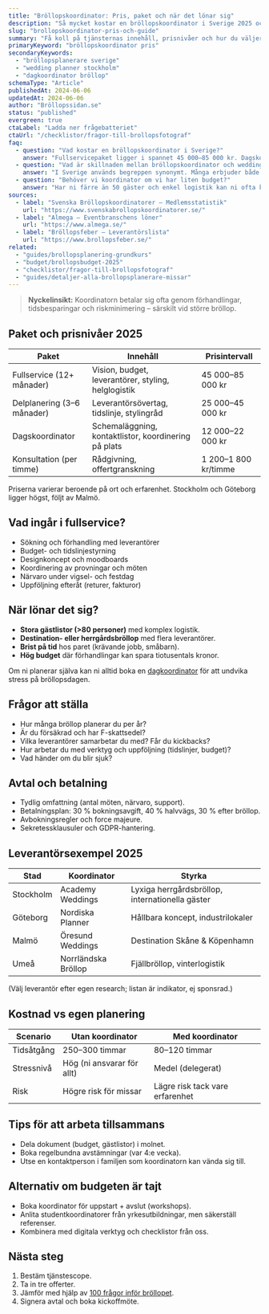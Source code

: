 ```yaml
---
title: "Bröllopskoordinator: Pris, paket och när det lönar sig"
description: "Så mycket kostar en bröllopskoordinator i Sverige 2025 och vad du får i olika paket."
slug: "brollopskoordinator-pris-och-guide"
summary: "Få koll på tjänsternas innehåll, prisnivåer och hur du väljer rätt koordinator för ert bröllop."
primaryKeyword: "bröllopskoordinator pris"
secondaryKeywords:
  - "bröllopsplanerare sverige"
  - "wedding planner stockholm"
  - "dagkoordinator bröllop"
schemaType: "Article"
publishedAt: 2024-06-06
updatedAt: 2024-06-06
author: "Bröllopssidan.se"
status: "published"
evergreen: true
ctaLabel: "Ladda ner frågebatteriet"
ctaUrl: "/checklistor/fragor-till-brollopsfotograf"
faq:
  - question: "Vad kostar en bröllopskoordinator i Sverige?"
    answer: "Fullservicepaket ligger i spannet 45 000–85 000 kr. Dagskoordinator från 12 000 kr och uppåt."
  - question: "Vad är skillnaden mellan bröllopskoordinator och wedding planner?"
    answer: "I Sverige används begreppen synonymt. Många erbjuder både planering, styling och koordinering på bröllopsdagen."
  - question: "Behöver vi koordinator om vi har liten budget?"
    answer: "Har ni färre än 50 gäster och enkel logistik kan ni ofta klara er utan. Överväg att boka dagskoordinator för avlastning."
sources:
  - label: "Svenska Bröllopskoordinatorer – Medlemsstatistik"
    url: "https://www.svenskabrollopskoordinatorer.se/"
  - label: "Almega – Eventbranschens löner"
    url: "https://www.almega.se/"
  - label: "Bröllopsfeber – Leverantörslista"
    url: "https://www.brollopsfeber.se/"
related:
  - "guides/brollopsplanering-grundkurs"
  - "budget/brollopsbudget-2025"
  - "checklistor/fragor-till-brollopsfotograf"
  - "guides/detaljer-alla-brollopsplanerare-missar"
---
```


> **Nyckelinsikt:** Koordinatorn betalar sig ofta genom förhandlingar, tidsbesparingar och riskminimering – särskilt vid större bröllop.

## Paket och prisnivåer 2025

| Paket                      | Innehåll                                             | Prisintervall        |
| -------------------------- | ---------------------------------------------------- | -------------------- |
| Fullservice (12+ månader)  | Vision, budget, leverantörer, styling, helglogistik  | 45 000–85 000 kr     |
| Delplanering (3–6 månader) | Leverantörsövertag, tidslinje, stylingråd            | 25 000–45 000 kr     |
| Dagskoordinator            | Schemaläggning, kontaktlistor, koordinering på plats | 12 000–22 000 kr     |
| Konsultation (per timme)   | Rådgivning, offertgranskning                         | 1 200–1 800 kr/timme |

Priserna varierar beroende på ort och erfarenhet. Stockholm och Göteborg ligger högst, följt av Malmö.

## Vad ingår i fullservice?

- Sökning och förhandling med leverantörer
- Budget- och tidslinjestyrning
- Designkoncept och moodboards
- Koordinering av provningar och möten
- Närvaro under vigsel- och festdag
- Uppföljning efteråt (returer, fakturor)

## När lönar det sig?

- **Stora gästlistor (>80 personer)** med komplex logistik.
- **Destination- eller herrgårdsbröllop** med flera leverantörer.
- **Brist på tid** hos paret (krävande jobb, småbarn).
- **Hög budget** där förhandlingar kan spara tiotusentals kronor.

Om ni planerar själva kan ni alltid boka en [dagkoordinator](/guides/detaljer-alla-brollopsplanerare-missar/) för att undvika stress på bröllopsdagen.

## Frågor att ställa

- Hur många bröllop planerar du per år?
- Är du försäkrad och har F-skattsedel?
- Vilka leverantörer samarbetar du med? Får du kickbacks?
- Hur arbetar du med verktyg och uppföljning (tidslinjer, budget)?
- Vad händer om du blir sjuk?

## Avtal och betalning

- Tydlig omfattning (antal möten, närvaro, support).
- Betalningsplan: 30 % bokningsavgift, 40 % halvvägs, 30 % efter bröllop.
- Avbokningsregler och force majeure.
- Sekretessklausuler och GDPR-hantering.

## Leverantörsexempel 2025

| Stad      | Koordinator         | Styrka                                          |
| --------- | ------------------- | ----------------------------------------------- |
| Stockholm | Academy Weddings    | Lyxiga herrgårdsbröllop, internationella gäster |
| Göteborg  | Nordiska Planner    | Hållbara koncept, industrilokaler               |
| Malmö     | Öresund Weddings    | Destination Skåne & Köpenhamn                   |
| Umeå      | Norrländska Bröllop | Fjällbröllop, vinterlogistik                    |

(Välj leverantör efter egen research; listan är indikator, ej sponsrad.)

## Kostnad vs egen planering

| Scenario   | Utan koordinator           | Med koordinator                 |
| ---------- | -------------------------- | ------------------------------- |
| Tidsåtgång | 250–300 timmar             | 80–120 timmar                   |
| Stressnivå | Hög (ni ansvarar för allt) | Medel (delegerat)               |
| Risk       | Högre risk för missar      | Lägre risk tack vare erfarenhet |

## Tips för att arbeta tillsammans

- Dela dokument (budget, gästlistor) i molnet.
- Boka regelbundna avstämningar (var 4:e vecka).
- Utse en kontaktperson i familjen som koordinatorn kan vända sig till.

## Alternativ om budgeten är tajt

- Boka koordinator för uppstart + avslut (workshops).
- Anlita studentkoordinatorer från yrkesutbildningar, men säkerställ referenser.
- Kombinera med digitala verktyg och checklistor från oss.

## Nästa steg

1. Bestäm tjänstescope.
2. Ta in tre offerter.
3. Jämför med hjälp av [100 frågor inför bröllopet](/checklistor/100-fragor-infor-brollopet/).
4. Signera avtal och boka kickoffmöte.
